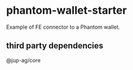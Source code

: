 # phantom-wallet-starter

Example of FE connector to a Phantom wallet.

## third party dependencies

@jup-ag/core

